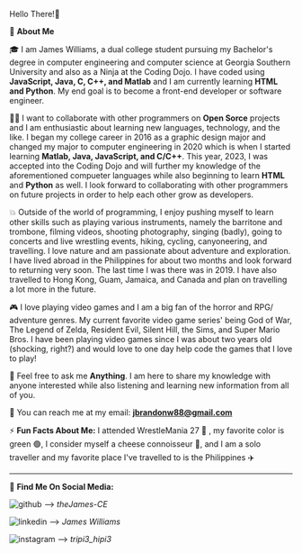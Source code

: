 

Hello There!👋

🚀 **About Me**

🎓 I am James Williams, a dual college student pursuing my Bachelor's degree in computer engineering and computer science at Georgia Southern University and also as a Ninja at the Coding Dojo. I have coded using **JavaScript, Java, C, C++, and Matlab** and I am currently learning **HTML and Python**. My end goal is to become a front-end developer or software engineer.

👨‍💻 I want to collaborate with other programmers on **Open Sorce** projects and I am enthusiastic about learning new languages, technology, and the like. I began my college career in 2016 as a graphic design major and changed my major to computer engineering in 2020 which is when I started learning **Matlab, Java, JavaScript, and C/C++**. This year, 2023, I was accepted into the Coding Dojo and will further my knowledge of the aforementioned compueter languages while also beginning to learn **HTML** and **Python** as well. I look forward to collaborating with other programmers on future projects in order to help each other grow as developers.

💥 Outside of the world of programming, I enjoy pushing myself to learn other skills such as playing various instruments, namely the barritone and trombone, filming videos, shooting photography, singing (badly), going to concerts and live wrestling events, hiking, cycling, canyoneering, and travelling. I love nature and am passionate about adventure and exploration. I have lived abroad in the Philippines for about two months and look forward to returning very soon. The last time I was there was in 2019. I have also travelled to Hong Kong, Guam, Jamaica, and Canada and plan on travelling a lot more in the future.

🎮 I love playing video games and I am a big fan of the horror and RPG/ adventure genres. My current favorite video game series' being God of War, The Legend of Zelda, Resident Evil, Silent Hill, the Sims, and Super Mario Bros. I have been playing video games since I was about two years old (shocking, right?) and would love to one day help code the games that I love to play!

💬 Feel free to ask me **Anything**. I am here to share my knowledge with anyone interested while also listening and learning new information from all of you.

📩 You can reach me at my email: **jbrandonw88@gmail.com**

⚡️ **Fun Facts About Me:** I attended WrestleMania 27 🤼 , my favorite color is green 🟢, I consider myself a cheese connoisseur 🧀, and I am a solo traveller and my favorite place I've travelled to is the Philippines ✈️

--------------------------------------------------------------------------------------------

📲 **Find Me On Social Media:**

![github](https://img.shields.io/badge/GitHub-181717?style=for-the-badge&logo=GitHub&logoColor=white)      -->  *theJames-CE*

![linkedin](https://img.shields.io/badge/LinkedIn-0A66C2?style=for-the-badge&logo=LinkedIn&logoColor=blue)      -->  *James Williams*

![instagram](https://img.shields.io/badge/Instagram-E4405F?style=for-the-badge&logo=Instagram&logoColor=red)      -->  *tripi3_hipi3*


